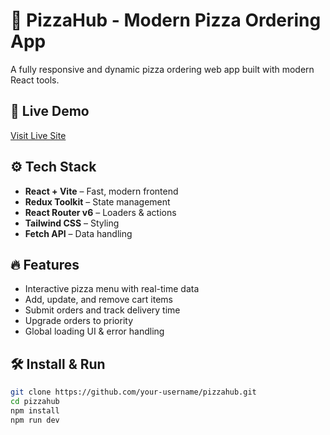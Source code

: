 # 🍕 PizzaHub - Modern Pizza Ordering App

A fully responsive and dynamic pizza ordering web app built with modern React tools.

## 🚀 Live Demo

[Visit Live Site](https://your-live-site-link.com) <!-- Replace with your live link -->

## ⚙️ Tech Stack

- **React + Vite** – Fast, modern frontend
- **Redux Toolkit** – State management
- **React Router v6** – Loaders & actions
- **Tailwind CSS** – Styling
- **Fetch API** – Data handling

## 🔥 Features

- Interactive pizza menu with real-time data
- Add, update, and remove cart items
- Submit orders and track delivery time
- Upgrade orders to priority
- Global loading UI & error handling

## 🛠️ Install & Run

```bash
git clone https://github.com/your-username/pizzahub.git
cd pizzahub
npm install
npm run dev
```
